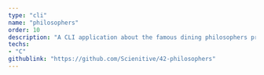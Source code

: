```yaml
---
type: "cli"
name: "philosophers"
order: 10
description: "A CLI application about the famous dining philosophers problem using Multi-Threaded Programming in C."
techs:
- "C"
githublink: "https://github.com/Scienitive/42-philosophers"
---
```

